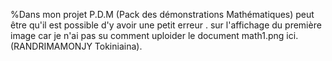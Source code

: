 %Dans mon projet P.D.M (Pack des démonstrations Mathématiques) peut être 
qu'il est possible d'y avoir une petit erreur .
sur l'affichage du première image car je n'ai pas su comment uploider le document math1.png ici.(RANDRIMAMONJY Tokiniaina).
